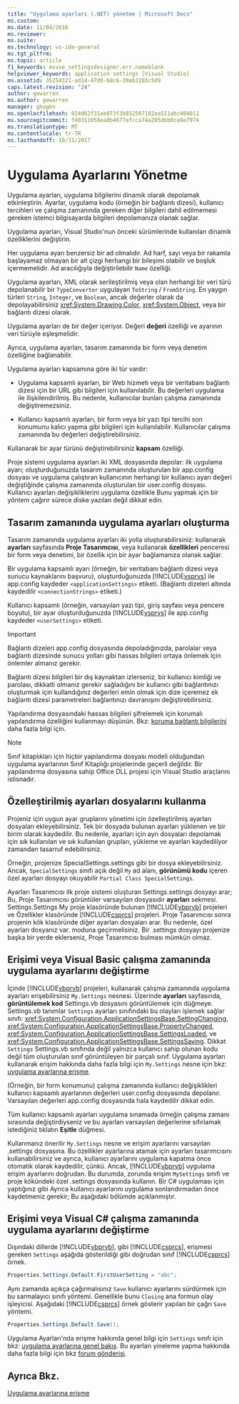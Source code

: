 ```yaml
---
title: "Uygulama ayarları (.NET) yönetme | Microsoft Docs"
ms.custom: 
ms.date: 11/04/2016
ms.reviewer: 
ms.suite: 
ms.technology: vs-ide-general
ms.tgt_pltfrm: 
ms.topic: article
f1_keywords: msvse_settingsdesigner.err.nameblank
helpviewer_keywords: application settings [Visual Studio]
ms.assetid: 35254321-ad14-47d9-b8c6-39ab3203c5d9
caps.latest.revision: "24"
author: gewarren
ms.author: gewarren
manager: ghogen
ms.openlocfilehash: 924d62f31ae073f3b832507182aa511abc484011
ms.sourcegitcommit: f40311056ea0b4677efcca74a285dbb0ce0e7974
ms.translationtype: MT
ms.contentlocale: tr-TR
ms.lasthandoff: 10/31/2017
---
```

# <a name="managing-application-settings-net"></a>Uygulama Ayarlarını Yönetme
Uygulama ayarları, uygulama bilgilerini dinamik olarak depolamak etkinleştirin. Ayarlar, uygulama kodu (örneğin bir bağlantı dizesi), kullanıcı tercihleri ve çalışma zamanında gereken diğer bilgileri dahil edilmemesi gereken istemci bilgisayarda bilgileri depolamanıza olanak sağlar.  
  
 Uygulama ayarları, Visual Studio'nun önceki sürümlerinde kullanılan dinamik özelliklerini değiştirin.  
  
 Her uygulama ayarı benzersiz bir ad olmalıdır. Ad harf, sayı veya bir rakamla başlayamaz olmayan bir alt çizgi herhangi bir bileşimi olabilir ve boşluk içermemelidir. Ad aracılığıyla değiştirilebilir `Name` özelliği.  
  
 Uygulama ayarları, XML olarak serileştirilmiş veya olan herhangi bir veri türü depolanabilir bir `TypeConverter` uygulayan `ToString` / `FromString`. En yaygın türleri `String`, `Integer`, ve `Boolean`, ancak değerler olarak da depolayabilirsiniz <xref:System.Drawing.Color>, <xref:System.Object>, veya bir bağlantı dizesi olarak.  
  
 Uygulama ayarları de bir değer içeriyor. Değeri **değeri** özelliği ve ayarının veri türüyle eşleşmelidir.  
  
 Ayrıca, uygulama ayarları, tasarım zamanında bir form veya denetim özelliğine bağlanabilir.  
  
 Uygulama ayarları kapsamına göre iki tür vardır:  
  
-   Uygulama kapsamlı ayarları, bir Web hizmeti veya bir veritabanı bağlantı dizesi için bir URL gibi bilgileri için kullanılabilir. Bu değerleri uygulama ile ilişkilendirilmiş. Bu nedenle, kullanıcılar bunları çalışma zamanında değiştiremezsiniz.  
  
-   Kullanıcı kapsamlı ayarları, bir form veya bir yazı tipi tercihi son konumunu kalıcı yapma gibi bilgileri için kullanılabilir. Kullanıcılar çalışma zamanında bu değerleri değiştirebilirsiniz.  
  
 Kullanarak bir ayar türünü değiştirebilirsiniz **kapsam** özelliği.  
  
 Proje sistemi uygulama ayarları iki XML dosyasında depolar: ilk uygulama ayarı; oluşturduğunuzda tasarım zamanında oluşturulan bir app.config dosyası ve uygulama çalıştıran kullanıcının herhangi bir kullanıcı ayarı değeri değiştiğinde çalışma zamanında oluşturulan bir user.config dosyası. Kullanıcı ayarları değişikliklerini uygulama özellikle Bunu yapmak için bir yöntem çağırır sürece diske yazılan değil dikkat edin.  
  
## <a name="creating-application-settings-at-design-time"></a>Tasarım zamanında uygulama ayarları oluşturma  
 Tasarım zamanında uygulama ayarları iki yolla oluşturabilirsiniz: kullanarak **ayarları** sayfasında **Proje Tasarımcısı**, veya kullanarak **özellikleri** penceresi bir form veya denetimi, bir özellik için bir ayar bağlamanıza olanak sağlar.  
  
 Bir uygulama kapsamlı ayarı (örneğin, bir veritabanı bağlantı dizesi veya sunucu kaynaklarını başvuru), oluşturduğunuzda [!INCLUDE[vsprvs](../code-quality/includes/vsprvs_md.md)] ile app.config kaydeder `<applicationSettings>` etiketi. (Bağlantı dizeleri altında kaydedilir `<connectionStrings>` etiketi.)  
  
 Kullanıcı kapsamlı (örneğin, varsayılan yazı tipi, giriş sayfası veya pencere boyutu), bir ayar oluşturduğunuzda [!INCLUDE[vsprvs](../code-quality/includes/vsprvs_md.md)] ile app.config kaydeder `<userSettings>` etiketi.  
  
> [!IMPORTANT]
>  Bağlantı dizeleri app.config dosyasında depoladığınızda, parolalar veya bağlantı dizesinde sunucu yolları gibi hassas bilgileri ortaya önlemek için önlemler almanız gerekir.  
>   
>  Bağlantı dizesi bilgileri bir dış kaynaktan izlerseniz, bir kullanıcı kimliği ve parolası, dikkatli olmanız gerekir sağladığını bir kullanıcı gibi bağlantınızı oluşturmak için kullandığınız değerleri emin olmak için dize içeremez ek bağlantı dizesi parametreleri bağlantınızı davranışını değiştirebilirsiniz.  
>   
>  Yapılandırma dosyasındaki hassas bilgileri şifrelemek için korumalı yapılandırma özelliğini kullanmayı düşünün. Bkz: [koruma bağlantı bilgilerini](/dotnet/framework/data/adonet/protecting-connection-information) daha fazla bilgi için.  
  
> [!NOTE]
>  Sınıf kitaplıkları için hiçbir yapılandırma dosyası modeli olduğundan uygulama ayarlarının Sınıf Kitaplığı projelerinde geçerli değildir. Bir yapılandırma dosyasına sahip Office DLL projesi için Visual Studio araçlarını istisnadır.  
  
## <a name="using-customized-settings-files"></a>Özelleştirilmiş ayarları dosyalarını kullanma  
 Projeniz için uygun ayar gruplarını yönetimi için özelleştirilmiş ayarları dosyaları ekleyebilirsiniz. Tek bir dosyada bulunan ayarları yüklenen ve bir birim olarak kaydedilir. Bu nedenle, ayarları için ayrı dosyaları depolamak için sık kullanılan ve sık kullanılan grupları, yükleme ve ayarları kaydediliyor zamandan tasarruf edebilirsiniz.  
  
 Örneğin, projenize SpecialSettings.settings gibi bir dosya ekleyebilirsiniz. Ancak, `SpecialSettings` sınıfı açık değil `My` ad alanı, **görünümü kodu** içeren özel ayarları dosyayı okuyabilir `Partial Class SpecialSettings`.  
  
 Ayarları Tasarımcısı ilk proje sistemi oluşturan Settings.settings dosyayı arar; Bu, Proje Tasarımcısı görüntüler varsayılan dosyasıdır **ayarları** sekmesi. Settings.Settings My proje klasöründe bulunan [!INCLUDE[vbprvb](../code-quality/includes/vbprvb_md.md)] projeleri ve Özellikler klasöründe [!INCLUDE[csprcs](../data-tools/includes/csprcs_md.md)] projeleri. Proje Tasarımcısı sonra projenin kök klasöründe diğer ayarları dosyaları arar. Bu nedenle, özel ayarları dosyanız var. moduna geçirmelisiniz. Bir .settings dosyayı projenize başka bir yerde eklerseniz, Proje Tasarımcısı bulması mümkün olmaz.  
  
## <a name="accessing-or-changing-application-settings-at-run-time-in-visual-basic"></a>Erişimi veya Visual Basic çalışma zamanında uygulama ayarlarını değiştirme  
 İçinde [!INCLUDE[vbprvb](../code-quality/includes/vbprvb_md.md)] projeleri, kullanarak çalışma zamanında uygulama ayarları erişebilirsiniz `My.Settings` nesnesi. Üzerinde **ayarları** sayfasında, **görüntülemek kod** Settings.vb dosyasını görüntülemek için düğmeye. Settings.vb tanımlar `Settings` ayarları sınıfındaki bu olayları işlemek sağlar sınıfı: <xref:System.Configuration.ApplicationSettingsBase.SettingChanging>, <xref:System.Configuration.ApplicationSettingsBase.PropertyChanged>, <xref:System.Configuration.ApplicationSettingsBase.SettingsLoaded>, ve <xref:System.Configuration.ApplicationSettingsBase.SettingsSaving>. Dikkat `Settings` Settings.vb sınıfında değil yalnızca kullanıcı sahip olunan kodu değil tüm oluşturulan sınıf görüntüleyen bir parçalı sınıf. Uygulama ayarları kullanarak erişim hakkında daha fazla bilgi için `My.Settings` nesne için bkz: [uygulama ayarlarına erişme](/dotnet/visual-basic/developing-apps/programming/app-settings/accessing-application-settings).  
  
 (Örneğin, bir form konumunu) çalışma zamanında kullanıcı değişiklikleri kullanıcı kapsamlı ayarlarının değerleri user.config dosyasında depolanır. Varsayılan değerleri app.config dosyasında hala kaydedilir dikkat edin.  
  
 Tüm kullanıcı kapsamlı ayarları uygulama sınamada örneğin çalışma zamanı sırasında değiştirdiyseniz ve bu ayarları varsayılan değerlerine sıfırlamak istediğiniz tıklatın **Eşitle** düğmesi.  
  
 Kullanmanız önerilir `My.Settings` nesne ve erişim ayarlarını varsayılan .settings dosyasına. Bu özellikler ayarlarına atamak için ayarları tasarımcısını kullanabilirsiniz ve ayrıca, kullanıcı ayarlarını uygulama kapatma önce otomatik olarak kaydedilir, çünkü. Ancak, [!INCLUDE[vbprvb](../code-quality/includes/vbprvb_md.md)] uygulama erişim ayarlarını doğrudan. Bu durumda, zorunda erişim `MySettings` sınıfı ve proje kökündeki özel .settings dosyasında kullanın. Bir C# uygulaması için yaptığınız gibi Ayrıca kullanıcı ayarlarını uygulama sonlandırmadan önce kaydetmeniz gerekir; Bu aşağıdaki bölümde açıklanmıştır.  
  
## <a name="accessing-or-changing-application-settings-at-run-time-in-visual-c"></a>Erişimi veya Visual C# çalışma zamanında uygulama ayarlarını değiştirme #
 Dışındaki dillerde [!INCLUDE[vbprvb](../code-quality/includes/vbprvb_md.md)], gibi [!INCLUDE[csprcs](../data-tools/includes/csprcs_md.md)], erişmesi gereken `Settings` aşağıda gösterildiği gibi doğrudan sınıf [!INCLUDE[csprcs](../data-tools/includes/csprcs_md.md)] örnek.  
  
```csharp  
Properties.Settings.Default.FirstUserSetting = "abc";  
```  
  
 Aynı zamanda açıkça çağırmalısınız `Save` kullanıcı ayarlarını sürdürmek için bu sarmalayıcı sınıfı yöntemi. Genellikle bunu `Closing` ana formun olay işleyicisi. Aşağıdaki [!INCLUDE[csprcs](../data-tools/includes/csprcs_md.md)] örnek gösterir yapılan bir çağrı `Save` yöntemi.  
  
```csharp  
Properties.Settings.Default.Save();  
```  
  
 Uygulama Ayarları'nda erişme hakkında genel bilgi için `Settings` sınıfı için bkz: [uygulama ayarlarına genel bakış](/dotnet/framework/winforms/advanced/application-settings-overview). Bu ayarları yineleme yapma hakkında daha fazla bilgi için bkz [forum gönderisi](http://social.msdn.microsoft.com/Forums/vstudio/40fbb470-f1e8-4a02-a4a0-9f62b54d0fc4/is-this-possible-propertiessettingsdefault?forum=csharpgeneral).  
  
## <a name="see-also"></a>Ayrıca Bkz.  
 [Uygulama ayarlarına erişme](/dotnet/visual-basic/developing-apps/programming/app-settings/accessing-application-settings)
